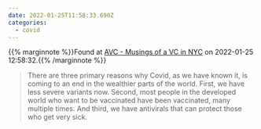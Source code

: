 ```yaml
---
date: 2022-01-25T11:58:33.690Z
categories:
  - covid
---
```

{{% marginnote %}}Found at [AVC - Musings of a VC in NYC](https://avc.com/) on 2022-01-25 12:58:32.{{% /marginnote %}}

> There are three primary reasons why Covid, as we have known it, is coming to an end in the wealthier parts of the world. First, we have less severe variants now. Second, most people in the developed world who want to be vaccinated have been vaccinated, many multiple times. And third, we have antivirals that can protect those who get very sick.

